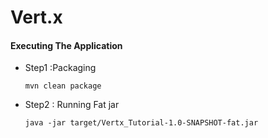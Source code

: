 # Vert.x

#### Executing The Application
 - Step1 :Packaging
 
    `mvn clean package`
    
 - Step2 : Running Fat jar

    `java -jar target/Vertx_Tutorial-1.0-SNAPSHOT-fat.jar`